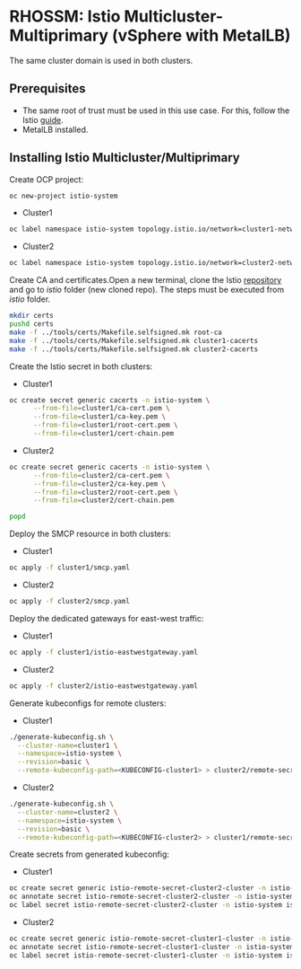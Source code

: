 # RHOSSM: Istio Multicluster-Multiprimary (vSphere with MetalLB)

The same cluster domain is used in both clusters.

## Prerequisites
- The same root of trust must be used in this use case. For this, follow the Istio [guide](https://istio.io/latest/docs/tasks/security/cert-management/plugin-ca-cert/).
- MetalLB installed.

## Installing Istio Multicluster/Multiprimary
Create OCP project:
```bash
oc new-project istio-system
```

- Cluster1
```bash
oc label namespace istio-system topology.istio.io/network=cluster1-network
```

- Cluster2
```bash
oc label namespace istio-system topology.istio.io/network=cluster2-network
```

Create CA and certificates.Open a new terminal, clone the Istio [repository](https://github.com/istio/istio) and go to _istio_ folder (new cloned repo). The steps must be executed from _istio_ folder.
```bash
mkdir certs
pushd certs
make -f ../tools/certs/Makefile.selfsigned.mk root-ca
make -f ../tools/certs/Makefile.selfsigned.mk cluster1-cacerts
make -f ../tools/certs/Makefile.selfsigned.mk cluster2-cacerts
```

Create the Istio secret in both clusters:

- Cluster1
```bash
oc create secret generic cacerts -n istio-system \
      --from-file=cluster1/ca-cert.pem \
      --from-file=cluster1/ca-key.pem \
      --from-file=cluster1/root-cert.pem \
      --from-file=cluster1/cert-chain.pem
```

- Cluster2
```bash
oc create secret generic cacerts -n istio-system \
      --from-file=cluster2/ca-cert.pem \
      --from-file=cluster2/ca-key.pem \
      --from-file=cluster2/root-cert.pem \
      --from-file=cluster2/cert-chain.pem
```

```bash
popd
```

Deploy the SMCP resource in both clusters:

- Cluster1
```bash
oc apply -f cluster1/smcp.yaml
```

- Cluster2
```bash
oc apply -f cluster2/smcp.yaml
```

Deploy the dedicated gateways for east-west traffic:

- Cluster1
```bash
oc apply -f cluster1/istio-eastwestgateway.yaml
```

- Cluster2
```bash
oc apply -f cluster2/istio-eastwestgateway.yaml
```

Generate kubeconfigs for remote clusters:

- Cluster1
```bash
./generate-kubeconfig.sh \
  --cluster-name=cluster1 \
  --namespace=istio-system \
  --revision=basic \
  --remote-kubeconfig-path=<KUBECONFIG-cluster1> > cluster2/remote-secret.yaml
```
- Cluster2
```bash
./generate-kubeconfig.sh \
  --cluster-name=cluster2 \
  --namespace=istio-system \
  --revision=basic \
  --remote-kubeconfig-path=<KUBECONFIG-cluster2> > cluster1/remote-secret.yaml
```

Create secrets from generated kubeconfig:

- Cluster1
```bash
oc create secret generic istio-remote-secret-cluster2-cluster -n istio-system --from-file=./cluster1/remote-secret.yaml --type=string
oc annotate secret istio-remote-secret-cluster2-cluster -n istio-system networking.istio.io/cluster='cluster2-cluster'
oc label secret istio-remote-secret-cluster2-cluster -n istio-system istio/multiCluster='true'
```

- Cluster2
```bash
oc create secret generic istio-remote-secret-cluster1-cluster -n istio-system --from-file=./cluster2/remote-secret.yaml --type=string
oc annotate secret istio-remote-secret-cluster1-cluster -n istio-system networking.istio.io/cluster='cluster1-cluster'
oc label secret istio-remote-secret-cluster1-cluster -n istio-system istio/multiCluster='true'
```
